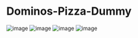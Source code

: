 # Dominos-Pizza-Dummy
![image](https://user-images.githubusercontent.com/64320724/130658520-9a65b63b-7af7-44ef-879e-a6fd559f70a8.png)
![image](https://user-images.githubusercontent.com/64320724/130658563-3ceac7c8-2c23-453b-9402-3b71b6b044c9.png)
![image](https://user-images.githubusercontent.com/64320724/130658621-233b9d4e-830f-4afe-ac86-3524cb88dbc8.png)
![image](https://user-images.githubusercontent.com/64320724/130658670-c43c6aaf-9724-4a46-905a-10e5bb88e680.png)

